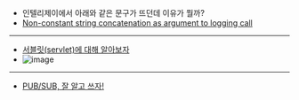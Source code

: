 - 인텔리제이에서 아래와 같은 문구가 뜨던데 이유가 뭘까?
- [Non-constant string concatenation as argument to logging call](https://www.jetbrains.com.cn/en-us/help/inspectopedia/StringConcatenationArgumentToLogCall.html)

---
- [서블릿(servlet)에 대해 알아보자](https://jaykos96.tistory.com/69)
- ![image](https://github.com/user-attachments/assets/2b921d7e-9071-4861-9bd9-443b86a0259c)
---
- [PUB/SUB, 잘 알고 쓰자!](https://medium.com/frientrip/pub-sub-%EC%9E%98-%EC%95%8C%EA%B3%A0-%EC%93%B0%EC%9E%90-de9dc1b9f739)
